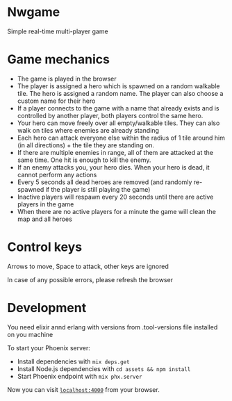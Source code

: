 # Nwgame

Simple real-time multi-player game

# Game mechanics

* The game is played in the browser
* The player is assigned a hero which is spawned on a random walkable tile. The hero is assigned a random name. The player can also choose a custom name for their hero
* If a player connects to the game with a name that already exists and is controlled by another player, both players control the same hero.
* Your hero can move freely over all empty/walkable tiles. They can also walk on tiles where enemies are already standing
* Each hero can attack everyone else within the radius of 1 tile around him (in all directions) + the tile they are standing on.
* If there are multiple enemies in range, all of them are attacked at the same time. One hit is enough to kill the enemy.
* If an enemy attacks you, your hero dies. When your hero is dead, it cannot perform any actions
* Every 5 seconds all dead heroes are removed (and randomly re-spawned if the player is still playing the game)
* Inactive players will respawn every 20 seconds until there are active players in the game
* When there are no active players for a minute the game will clean the map and all heroes

# Control keys

Arrows to move, Space to attack, other keys are ignored

In case of any possible errors, please refresh the browser

# Development

You need elixir annd erlang with versions from .tool-versions file installed on you machine

To start your Phoenix server:

  * Install dependencies with `mix deps.get`
  * Install Node.js dependencies with `cd assets && npm install`
  * Start Phoenix endpoint with `mix phx.server`

Now you can visit [`localhost:4000`](http://localhost:4000) from your browser.
